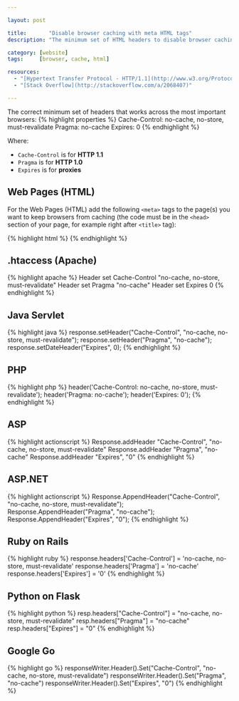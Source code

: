 ```yaml
---

layout: post

title:       "Disable browser caching with meta HTML tags"
description: "The minimum set of HTML headers to disable browser caching that works across the most important browsers: Cache-Control, Pragma, Expires."

category: [website]
tags:     [browser, cache, html]

resources:
  - "[Hypertext Transfer Protocol - HTTP/1.1](http://www.w3.org/Protocols/rfc2616/rfc2616-sec14.html#sec14.9)"
  - "[Stack Overflow](http://stackoverflow.com/a/2068407)"

---
```



The correct minimum set of headers that works across the most important browsers:
{% highlight properties %}
Cache-Control: no-cache, no-store, must-revalidate
Pragma: no-cache
Expires: 0
{% endhighlight %}

Where:
- `Cache-Control` is for <strong>HTTP 1.1</strong>
- `Pragma` is for <strong>HTTP 1.0</strong>
- `Expires` is for <strong>proxies</strong>


## Web Pages (HTML)

For the Web Pages (HTML) add the following `<meta>` tags to the page(s) you want
to keep browsers from caching (the code must be in the `<head>` section of your page,
for example right after `<title>` tag):

{% highlight html %}
<meta http-equiv="Cache-Control" content="no-cache, no-store, must-revalidate" />
<meta http-equiv="Pragma" content="no-cache" />
<meta http-equiv="Expires" content="0" />
{% endhighlight %}


## .htaccess (Apache)

{% highlight apache %}
<IfModule mod_headers.c>
  Header set Cache-Control "no-cache, no-store, must-revalidate"
  Header set Pragma "no-cache"
  Header set Expires 0
</IfModule>
{% endhighlight %}


## Java Servlet

{% highlight java %}
response.setHeader("Cache-Control", "no-cache, no-store, must-revalidate");
response.setHeader("Pragma", "no-cache");
response.setDateHeader("Expires", 0);
{% endhighlight %}


## PHP

{% highlight php %}
header('Cache-Control: no-cache, no-store, must-revalidate');
header('Pragma: no-cache');
header('Expires: 0');
{% endhighlight %}


## ASP

{% highlight actionscript %}
Response.addHeader "Cache-Control", "no-cache, no-store, must-revalidate"
Response.addHeader "Pragma", "no-cache"
Response.addHeader "Expires", "0"
{% endhighlight %}

## ASP.NET

{% highlight actionscript %}
Response.AppendHeader("Cache-Control", "no-cache, no-store, must-revalidate");
Response.AppendHeader("Pragma", "no-cache");
Response.AppendHeader("Expires", "0");
{% endhighlight %}

## Ruby on Rails

{% highlight ruby %}
response.headers['Cache-Control'] = 'no-cache, no-store, must-revalidate'
response.headers['Pragma'] = 'no-cache'
response.headers['Expires'] = '0'
{% endhighlight %}

## Python on Flask

{% highlight python %}
resp.headers["Cache-Control"] = "no-cache, no-store, must-revalidate"
resp.headers["Pragma"] = "no-cache"
resp.headers["Expires"] = "0"
{% endhighlight %}

## Google Go

{% highlight go %}
responseWriter.Header().Set("Cache-Control", "no-cache, no-store, must-revalidate")
responseWriter.Header().Set("Pragma", "no-cache")
responseWriter.Header().Set("Expires", "0")
{% endhighlight %}
